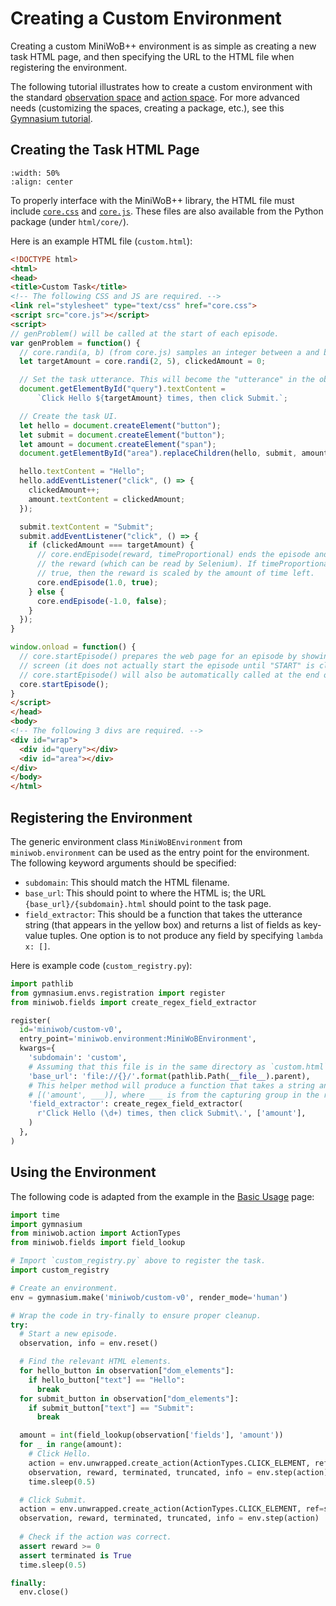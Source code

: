 # Creating a Custom Environment

Creating a custom MiniWoB++ environment is as simple as creating a new task HTML page, and then specifying the URL to the HTML file when registering the environment.

The following tutorial illustrates how to create a custom environment with the standard [observation space](/content/observation_space) and [action space](/content/action_space). For more advanced needs (customizing the spaces, creating a package, etc.), see this [Gymnasium tutorial](https://gymnasium.farama.org/tutorials/gymnasium_basics/environment_creation/).

## Creating the Task HTML Page

```{image} /_static/img/custom-environment-1.png
:width: 50%
:align: center
```

To properly interface with the MiniWoB++ library, the HTML file must include
[`core.css`](https://github.com/Farama-Foundation/miniwob-plusplus/blob/master/miniwob/html/core/core.css)
and
[`core.js`](https://github.com/Farama-Foundation/miniwob-plusplus/blob/master/miniwob/html/core/core.js).
These files are also available from the Python package (under `html/core/`).

Here is an example HTML file (`custom.html`):

```html
<!DOCTYPE html>
<html>
<head>
<title>Custom Task</title>
<!-- The following CSS and JS are required. -->
<link rel="stylesheet" type="text/css" href="core.css">
<script src="core.js"></script>
<script>
// genProblem() will be called at the start of each episode.
var genProblem = function() {
  // core.randi(a, b) (from core.js) samples an integer between a and b (inclusive).
  let targetAmount = core.randi(2, 5), clickedAmount = 0;

  // Set the task utterance. This will become the "utterance" in the observation.
  document.getElementById("query").textContent =
      `Click Hello ${targetAmount} times, then click Submit.`;

  // Create the task UI.
  let hello = document.createElement("button");
  let submit = document.createElement("button");
  let amount = document.createElement("span");
  document.getElementById("area").replaceChildren(hello, submit, amount);

  hello.textContent = "Hello";
  hello.addEventListener("click", () => {
    clickedAmount++;
    amount.textContent = clickedAmount;
  });

  submit.textContent = "Submit";
  submit.addEventListener("click", () => {
    if (clickedAmount === targetAmount) {
      // core.endEpisode(reward, timeProportional) ends the episode and sets
      // the reward (which can be read by Selenium). If timeProportional is
      // true, then the reward is scaled by the amount of time left.
      core.endEpisode(1.0, true);
    } else {
      core.endEpisode(-1.0, false);
    }
  });
}

window.onload = function() {
  // core.startEpisode() prepares the web page for an episode by showing the "START"
  // screen (it does not actually start the episode until "START" is clicked).
  // core.startEpisode() will also be automatically called at the end of each episode.
  core.startEpisode();
}
</script>
</head>
<body>
<!-- The following 3 divs are required. -->
<div id="wrap">
  <div id="query"></div>
  <div id="area"></div>
</div>
</body>
</html>
```

## Registering the Environment

The generic environment class `MiniWoBEnvironment` from `miniwob.environment` can be used as the entry point for the environment.
The following keyword arguments should be specified:

* `subdomain`: This should match the HTML filename.
* `base_url`: This should point to where the HTML is; the URL `{base_url}/{subdomain}.html` should point to the task page.
* `field_extractor`: This should be a function that takes the utterance string (that appears in the yellow box) and returns a list of fields as key-value tuples. One option is to not produce any field by specifying `lambda x: []`.

Here is example code (`custom_registry.py`):


```python
import pathlib
from gymnasium.envs.registration import register
from miniwob.fields import create_regex_field_extractor

register(
  id='miniwob/custom-v0',
  entry_point='miniwob.environment:MiniWoBEnvironment',
  kwargs={
    'subdomain': 'custom',
    # Assuming that this file is in the same directory as `custom.html`:
    'base_url': 'file://{}/'.format(pathlib.Path(__file__).parent),
    # This helper method will produce a function that takes a string and returns
    # [('amount', ___)], where ___ is from the capturing group in the regex.
    'field_extractor': create_regex_field_extractor(
      r'Click Hello (\d+) times, then click Submit\.', ['amount'],
    )
  },
)
```

## Using the Environment

The following code is adapted from the example in the [Basic Usage](/content/basic_usage) page:

```python
import time
import gymnasium
from miniwob.action import ActionTypes
from miniwob.fields import field_lookup

# Import `custom_registry.py` above to register the task.
import custom_registry

# Create an environment.
env = gymnasium.make('miniwob/custom-v0', render_mode='human')

# Wrap the code in try-finally to ensure proper cleanup.
try:
  # Start a new episode.
  observation, info = env.reset()

  # Find the relevant HTML elements.
  for hello_button in observation["dom_elements"]:
    if hello_button["text"] == "Hello":
      break
  for submit_button in observation["dom_elements"]:
    if submit_button["text"] == "Submit":
      break

  amount = int(field_lookup(observation['fields'], 'amount'))
  for _ in range(amount):
    # Click Hello.
    action = env.unwrapped.create_action(ActionTypes.CLICK_ELEMENT, ref=hello_button["ref"])
    observation, reward, terminated, truncated, info = env.step(action)
    time.sleep(0.5)

  # Click Submit.
  action = env.unwrapped.create_action(ActionTypes.CLICK_ELEMENT, ref=submit_button["ref"])
  observation, reward, terminated, truncated, info = env.step(action)
  
  # Check if the action was correct. 
  assert reward >= 0
  assert terminated is True
  time.sleep(0.5)

finally:
  env.close()
```
